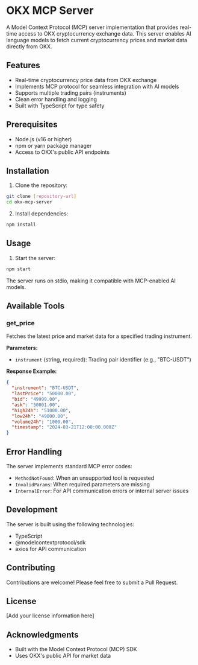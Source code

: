 # OKX MCP Server

A Model Context Protocol (MCP) server implementation that provides real-time access to OKX cryptocurrency exchange data. This server enables AI language models to fetch current cryptocurrency prices and market data directly from OKX.

## Features

- Real-time cryptocurrency price data from OKX exchange
- Implements MCP protocol for seamless integration with AI models
- Supports multiple trading pairs (instruments)
- Clean error handling and logging
- Built with TypeScript for type safety

## Prerequisites

- Node.js (v16 or higher)
- npm or yarn package manager
- Access to OKX's public API endpoints

## Installation

1. Clone the repository:
```bash
git clone [repository-url]
cd okx-mcp-server
```

2. Install dependencies:
```bash
npm install
```

## Usage

1. Start the server:
```bash
npm start
```

The server runs on stdio, making it compatible with MCP-enabled AI models.

## Available Tools

### get_price

Fetches the latest price and market data for a specified trading instrument.

**Parameters:**
- `instrument` (string, required): Trading pair identifier (e.g., "BTC-USDT")

**Response Example:**
```json
{
  "instrument": "BTC-USDT",
  "lastPrice": "50000.00",
  "bid": "49999.00",
  "ask": "50001.00",
  "high24h": "51000.00",
  "low24h": "49000.00",
  "volume24h": "1000.00",
  "timestamp": "2024-03-21T12:00:00.000Z"
}
```

## Error Handling

The server implements standard MCP error codes:
- `MethodNotFound`: When an unsupported tool is requested
- `InvalidParams`: When required parameters are missing
- `InternalError`: For API communication errors or internal server issues

## Development

The server is built using the following technologies:
- TypeScript
- @modelcontextprotocol/sdk
- axios for API communication

## Contributing

Contributions are welcome! Please feel free to submit a Pull Request.

## License

[Add your license information here]

## Acknowledgments

- Built with the Model Context Protocol (MCP) SDK
- Uses OKX's public API for market data

